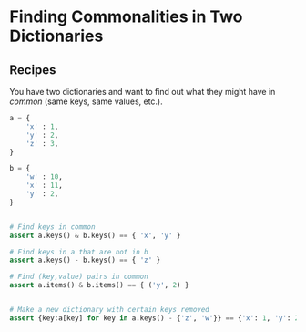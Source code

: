 # Finding Commonalities in Two Dictionaries

## Recipes

You have two dictionaries and want to find out what they might have in *common* (same
keys, same values, etc.).

```python
a = {
    'x' : 1,
    'y' : 2,
    'z' : 3,
}

b = {
    'w' : 10,
    'x' : 11,
    'y' : 2,
}


# Find keys in common
assert a.keys() & b.keys() == { 'x', 'y' }

# Find keys in a that are not in b
assert a.keys() - b.keys() == { 'z' }

# Find (key,value) pairs in common
assert a.items() & b.items() == { ('y', 2) }


# Make a new dictionary with certain keys removed
assert {key:a[key] for key in a.keys() - {'z', 'w'}} == {'x': 1, 'y': 2}
```
